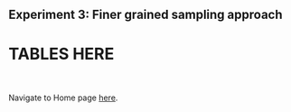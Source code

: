 <!-- exp 3 -->

## Experiment 3: Finer grained sampling approach

# TABLES HERE


<br><br>
Navigate to Home page [here](https://d-byrne1.github.io/mscproject/index.html).
